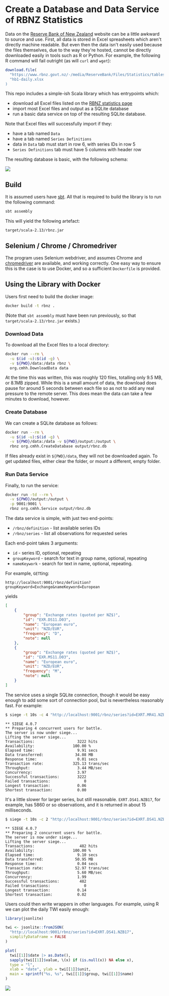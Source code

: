 # Create a Database and Data Service of RBNZ Statistics

Data on the [Reserve Bank of New Zealand](https://www.rbnz.govt.nz/statistics) website can be a little awkward to source and use.  First, all data is stored in Excel spreasheets which aren't directly machine readable.  But even then the data isn't easily used because the files themselves, due to the way they're hosted, cannot be directly downloaded easily in tools such as R or Python.  For example, the following R command will fail outright (as will `curl` and `wget`):

```r
download.file(
  "https://www.rbnz.govt.nz/-/media/ReserveBank/Files/Statistics/tables/b1/hb1-daily.xlsx?revision=1ad7d513-7a05-469a-891a-068829a9661a",
  "hb1-daily.xlsx
)
```

This repo includes a simple-ish Scala library which has entrypoints which:

* download all Excel files listed on the [RBNZ statistics page](https://www.rbnz.govt.nz/statistics)
* import most Excel files and output as a SQLite database
* run a basic data service on top of the resulting SQLite database.

Note that Excel files will successfully import if they:

* have a tab named `Data`
* have a tab named `Series Definitions`
* data in `Data` tab must start in row 6, with series IDs in row 5
* `Series Definitions` tab must have 5 columns with header row

The resulting database is basic, with the following schema:

![](img/relationships.real.large.png)


## Build

It is assumed users have [sbt](https://www.scala-sbt.org/).  All that is required to build the library is to run the following command:

```bash
sbt assembly
```

This will yield the following artefact:

```plaintext
target/scala-2.13/rbnz.jar
```

## Selenium / Chrome / Chromedriver

The program uses Selenium webdriver, and assumes Chrome and [chromedriver](https://chromedriver.chromium.org/) are available, and working correctly.  One easy way to ensure this is the case is to use Docker, and so a sufficient `Dockerfile` is provided.

## Using the Library with Docker

Users first need to build the docker image:

```bash
docker build -t rbnz .
```

(Note that `sbt assembly` must have been run previously, so that `target/scala-2.13/rbnz.jar` exists.)

### Download Data

To download all the Excel files to a local directory:

```bash
docker run --rm \
  -u $(id -u):$(id -g) \
  -v ${PWD}/data:/data rbnz \
  org.cmhh.DownloadData data
```

At the time this was written, this was roughly 120 files, totalling only 9.5 MB, or 8.1MB zipped.  While this is a small amount of data, the download does pause for around 5 seconds between each file so as not to add any real pressure to the remote server.  This does mean the data can take a few minutes to download, however.

### Create Database 

We can create a SQLite database as follows:

```bash
docker run --rm \
  -u $(id -u):$(id -g) \
  -v ${PWD}/data:/data -v ${PWD}/output:/output \
  rbnz org.cmhh.CreateDatabase output/rbnz.db
```

If files already exist in `${PWD}/data`, they will not be downloaded again.  To get updated files, either clear the folder, or mount a different, empty folder.

### Run Data Service

Finally, to run the service:

```bash
docker run -td --rm \
  -v ${PWD}/output:/output \
  -p 9001:9001 \
  rbnz org.cmhh.Service output/rbnz.db
```

The data service is simple, with just two end-points:

* `/rbnz/definition` - list available series IDs
* `/rbnz/series` - list all observations for requested series

Each end-point takes 3 arguments:

* `id` - series ID, optional, repeating
* `groupKeyword` - search for text in group name, optional, repeating
* `nameKeywork` - search for text in name, optional, repeating.

For example, `GET`ting:

```plaintext
http://localhost:9001/rbnz/definition?groupKeyword=Exchange&nameKeyword=European
```

yields

```json
[
    {
        "group": "Exchange rates (quoted per NZ$)",
        "id": "EXR.DS11.D03",
        "name": "European euro",
        "unit": "NZD/EUR",
        "frequency": "D",
        "note": null
    },
    {
        "group": "Exchange rates (quoted per NZ$)",
        "id": "EXR.MS11.D03",
        "name": "European euro",
        "unit": "NZD/EUR",
        "frequency": "M",
        "note": null
    }
]
```
 
The service uses a single SQLite connection, though it would be easy enough to add some sort of connection pool, but is nevertheless reasonably fast.  For example:

```bash
$ siege -t 10s -c 4 "http://localhost:9001/rbnz/series?id=EXRT.MR41.NZB17"
```
```plaintext
** SIEGE 4.0.7
** Preparing 4 concurrent users for battle.
The server is now under siege...
Lifting the server siege...
Transactions:                   3222 hits
Availability:                 100.00 %
Elapsed time:                   9.91 secs
Data transferred:              34.08 MB
Response time:                  0.01 secs
Transaction rate:             325.13 trans/sec
Throughput:                     3.44 MB/sec
Concurrency:                    3.97
Successful transactions:        3222
Failed transactions:               0
Longest transaction:            0.06
Shortest transaction:           0.00
```

It's a little slower for larger series, but still reasonable.  `EXRT.DS41.NZB17`, for example, has 5860 or so observations, and it is returned in about 15 milliseconds.  

```bash
$ siege -t 10s -c 2 "http://localhost:9001/rbnz/series?id=EXRT.DS41.NZB17"
```
```plaintext
** SIEGE 4.0.7
** Preparing 2 concurrent users for battle.
The server is now under siege...
Lifting the server siege...
Transactions:                    482 hits
Availability:                 100.00 %
Elapsed time:                   9.10 secs
Data transferred:              50.95 MB
Response time:                  0.04 secs
Transaction rate:              52.97 trans/sec
Throughput:                     5.60 MB/sec
Concurrency:                    1.99
Successful transactions:         482
Failed transactions:               0
Longest transaction:            0.14
Shortest transaction:           0.02
```

Users could then write wrappers in other languages.  For example, using R we can plot the daily TWI easily enough:

```r
library(jsonlite)

twi <- jsonlite::fromJSON(
  "http://localhost:9001/rbnz/series?id=EXRT.DS41.NZB17", 
  simplifyDataFrame = FALSE
)

plot(
  twi[[1]]$date |> as.Date(), 
  sapply(twi[[1]]$value, \(x) if (is.null(x)) NA else x), 
  type = "l", 
  xlab = "date", ylab = twi[[1]]$unit,
  main = sprintf("%s, %s", twi[[1]]$group, twi[[1]]$name)
)
```

![](img/twi.png)